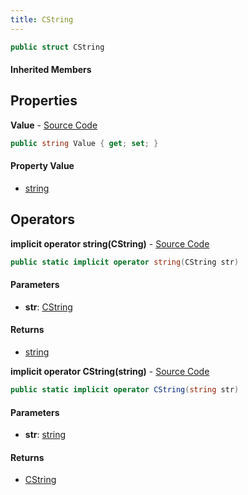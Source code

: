 ```yaml
---
title: CString
---
```


```csharp
public struct CString
```

#### Inherited Members

## Properties

**Value** - [Source Code](https://github.com/swiftly-solution/swiftlys2/blob/main/managed/src/SwiftlyS2.Shared/Natives/Structs/CString.cs#L19)

```csharp
public string Value { get; set; }
```

#### Property Value

- [string](https://learn.microsoft.com/dotnet/api/system.string)

## Operators

**implicit operator string(CString)** - [Source Code](https://github.com/swiftly-solution/swiftlys2/blob/main/managed/src/SwiftlyS2.Shared/Natives/Structs/CString.cs#L33)

```csharp
public static implicit operator string(CString str)
```

#### Parameters

- **str**: [CString](/docs/api/shared/natives/cstring)

#### Returns

- [string](https://learn.microsoft.com/dotnet/api/system.string)

**implicit operator CString(string)** - [Source Code](https://github.com/swiftly-solution/swiftlys2/blob/main/managed/src/SwiftlyS2.Shared/Natives/Structs/CString.cs#L34)

```csharp
public static implicit operator CString(string str)
```

#### Parameters

- **str**: [string](https://learn.microsoft.com/dotnet/api/system.string)

#### Returns

- [CString](/docs/api/shared/natives/cstring)

